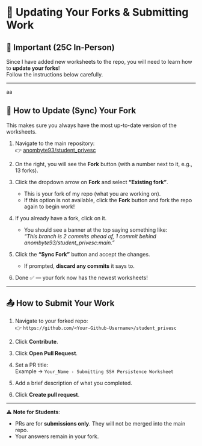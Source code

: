 # 🔄 Updating Your Forks & Submitting Work

## 📢 Important (25C In-Person)
Since I have added new worksheets to the repo, you will need to learn how to **update your forks**!  
Follow the instructions below carefully.

---
aa
## 🔄 How to Update (Sync) Your Fork

This makes sure you always have the most up-to-date version of the worksheets.

1. Navigate to the main repository:  
   👉 [anombyte93/student_privesc](https://github.com/anombyte93/student_privesc)

2. On the right, you will see the **Fork** button (with a number next to it, e.g., 13 forks).

3. Click the dropdown arrow on **Fork** and select **“Existing fork”**.  
   - This is your fork of my repo (what you are working on).  
   - If this option is not available, click the **Fork** button and fork the repo again to begin work!

4. If you already have a fork, click on it.  
   - You should see a banner at the top saying something like:  
     *“This branch is 2 commits ahead of, 1 commit behind anombyte93/student_privesc:main.”*

5. Click the **“Sync Fork”** button and accept the changes.  
   - If prompted, **discard any commits** it says to.

6. Done ✅ — your fork now has the newest worksheets!

---

## 📤 How to Submit Your Work

1. Navigate to your forked repo:  
   👉 `https://github.com/<Your-Github-Username>/student_privesc`

2. Click **Contribute**.

3. Click **Open Pull Request**.

4. Set a PR title:  
   Example → `Your_Name - Submitting SSH Persistence Worksheet`

5. Add a brief description of what you completed.

6. Click **Create pull request**.

---

⚠️ **Note for Students**:  
- PRs are for **submissions only**. They will not be merged into the main repo.  
- Your answers remain in your fork.  

